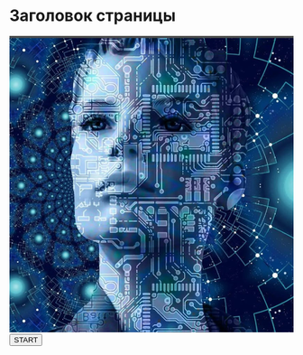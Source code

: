 <!DOCTYPE html>
<html lang="en">
<head>
    <meta charset="UTF-8">
    <title>Пример HTML страницы</title>
    <script src="https://telegram.org/js/telegram-web-app.js"></script>
</head>
<body>
  <div is="main">
    <h1>Заголовок страницы</h1>
    <img src="https://raw.githubusercontent.com/DmPanf/DokuWiki/main/images/00.jpg" alt="Пример картинки">
    <button id="start">START</button>
  </div>
</body>
</html>
